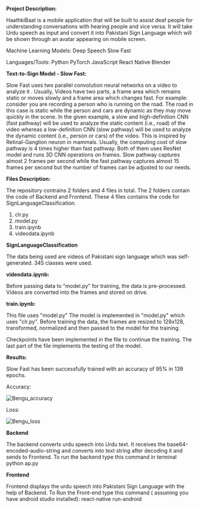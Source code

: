 





**Project Description:**

HaathkiBaat is a mobile application that will be built to assist deaf people for understanding conversations with hearing people and vice versa.
It will take Urdu speech as input and convert it into Pakistani Sign Language which will be shown through an avatar appearing on mobile screen. 

Machine Learning Models:
Deep Speech
Slow Fast

Languages/Tools:
Python
PyTorch
JavaScript
React Native
Blender


**Text-to-Sign Model - Slow Fast:**

Slow Fast uses two parallel convolution neural networks on a video to analyze it . Usually, Videos have two parts, a frame area which remains static or moves slowly and a frame area which changes fast. 
For example: consider you are recording a person who is running on the road. The road in this case is static while the person and cars are dynamic as they may move quickly in the scene. 
In the given example, a slow and high-definition CNN (fast pathway) will be used to analyze the static content
(i.e., road) of the video whereas a low-definition CNN (slow pathway) will be used to analyze the dynamic content (i.e., person or cars) of the video.
This is inspired by Retinal-Ganglion neuron in mammals. Usually, the computing cost of slow pathway is 4 times higher than fast pathway.
Both of them uses ResNet model and runs 3D CNN operations on frames. Slow pathway captures almost 2 frames per second while the fast pathway captures almost 15 frames per second but the number of frames can be adjusted to our needs.



**Files Description:**

The repository contrains 2 folders and 4 files in total.
The 2 folders contain the code of Backend and Frontend.
These 4 files contains the code for SignLanguageClassification.
1) clr.py
2) model.py
3) train.ipynb
4) videodata.ipynb

**SignLanguageClassification**

The data being used are videos of Pakistani sign language which was self-generated.
345 classes were used.

**videodata.ipynb:**

Before passing data to "model.py" for training, the data is pre-processed. Videos are converted into the frames and stored on drive.

**train.ipynb:**

This file uses "model.py" The model is implemented in "model.py" which uses "clr.py".
Before training the data, the frames are resized to 128x128, transformed, normalized and then passed to the model for the training.

Checkpoints have been implemented in the file to continue the training.
The last part of the file implements the testing of the model.


**Results:**

Slow Fast has been successfully trained with an accuracy of 95% in 139 epochs.

Accuracy:

![Bengu_accuracy](https://user-images.githubusercontent.com/96545197/164759308-89ce85d5-aad9-4e66-b96e-759f1d8197ad.JPG)


Loss:

![Bengu_loss](https://user-images.githubusercontent.com/96545197/164759304-ff4f7320-6db0-4e15-9a61-eab36e1913c0.JPG)


**Backend** 

The backend converts urdu speech into Urdu text. It receives the base64-encoded-audio-string and converts into text string after decoding it and sends to Frontend.
To run the backend type this command in terminal
python ap.py

**Frontend**

Frontend displays the urdu speech into Pakistani Sign Language with the help of Backend. 
To Run the Front-end type this command ( assuming you have android studio installed):
react-native run-android

